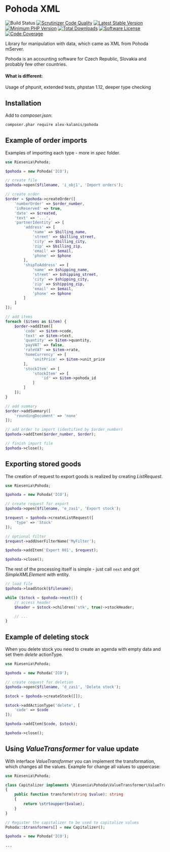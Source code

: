 # Pohoda XML

![Build Status](https://github.com/alex-kalanis/pohoda/actions/workflows/test.yml/badge.svg)
[![Scrutinizer Code Quality](https://scrutinizer-ci.com/g/alex-kalanis/pohoda/badges/quality-score.png?b=master)](https://scrutinizer-ci.com/g/alex-kalanis/pohoda/?branch=master)
[![Latest Stable Version](https://poser.pugx.org/alex-kalanis/pohoda/v/stable.svg?v=1)](https://packagist.org/packages/alex-kalanis/pohoda)
[![Minimum PHP Version](https://img.shields.io/badge/php-%3E%3D%208.1-8892BF.svg)](https://php.net/)
[![Total Downloads](https://img.shields.io/packagist/dt/alex-kalanis/pohoda.svg?style=flat-square)](https://packagist.org/packages/alex-kalanis/pohoda)
[![Software License](https://img.shields.io/badge/license-MIT-brightgreen.svg?style=flat-square)](LICENSE)
[![Code Coverage](https://scrutinizer-ci.com/g/alex-kalanis/pohoda/badges/coverage.png?b=master&v=1)](https://scrutinizer-ci.com/g/alex-kalanis/pohoda/?branch=master)

Library for manipulation with data, which came as XML from Pohoda mServer.

Pohoda is an accounting software for Czech Republic, Slovakia and probably few other countries.

#### What is different:

Usage of phpunit, extended tests, phpstan 1.12, deeper type checking

## Installation

Add to *composer.json*:

```bash
composer.phar require alex-kalanis/pohoda
```

## Example of order imports

Examples of importing each type - more in *spec* folder.

```php
use Riesenia\Pohoda;

$pohoda = new Pohoda('ICO');

// create file
$pohoda->open($filename, 'i_obj1', 'Import orders');

// create order
$order = $pohoda->createOrder([
    'numberOrder' => $order_number,
    'isReserved' => true,
    'date' => $created,
    'text' => '...',
    'partnerIdentity' => [
        'address' => [
            'name' => $billing_name,
            'street' => $billing_street,
            'city' => $billing_city,
            'zip' => $billing_zip,
            'email' => $email,
            'phone' => $phone
        ],
        'shipToAddress' => [
            'name' => $shipping_name,
            'street' => $shipping_street,
            'city' => $shipping_city,
            'zip' => $shipping_zip,
            'email' => $email,
            'phone' => $phone
        ]
    ]
]);

// add items
foreach ($items as $item) {
    $order->addItem([
        'code' => $item->code,
        'text' => $item->text,
        'quantity' => $item->quantity,
        'payVAT' => false,
        'rateVAT' => $item->rate,
        'homeCurrency' => [
            'unitPrice' => $item->unit_price
        ],
        'stockItem' => [
            'stockItem' => [
                'id' => $item->pohoda_id
            ]
        ]
    ]);
}

// add summary
$order->addSummary([
    'roundingDocument' => 'none'
]);

// add order to import (identified by $order_number)
$pohoda->addItem($order_number, $order);

// finish import file
$pohoda->close();
```

## Exporting stored goods

The creation of request to export goods is realized by creating *ListRequest*.

```php
use Riesenia\Pohoda;

$pohoda = new Pohoda('ICO');

// create request for export
$pohoda->open($filename, 'e_zas1', 'Export stock');

$request = $pohoda->createListRequest([
    'type' => 'Stock'
]);

// optional filter
$request->addUserFilterName('MyFilter');

$pohoda->addItem('Export 001', $request);

$pohoda->close();
```

The rest of the processing itself is simple - just call `next` and got *SimpleXMLElement* with entity.

```php
// load file
$pohoda->loadStock($filename);

while ($stock = $pohoda->next()) {
    // access header
    $header = $stock->children('stk', true)->stockHeader;

    // ...
}
```

## Example of deleting stock

When you delete stock you need to create an agenda with empty data and set them *delete* actionType.

```php
use Riesenia\Pohoda;

$pohoda = new Pohoda('ICO');

// create request for deletion
$pohoda->open($filename, 'd_zas1', 'Delete stock');

$stock = $pohoda->createStock([]);

$stock->addActionType('delete', [
    'code' => $code
]);

$pohoda->addItem($code, $stock);

$pohoda->close();
```

## Using *ValueTransformer* for value update

With interface *ValueTransformer* you can implement the transformation, which changes all the values. Example for change all values to uppercase:

```php
use Riesenia\Pohoda;

class Capitalizer implements \Riesenia\Pohoda\ValueTransformer\ValueTransformer
{
    public function transform(string $value): string
    {
        return \strtoupper($value);
    }
}

// Register the capitalizer to be used to capitalize values
Pohoda::$transformers[] = new Capitalizer();

$pohoda = new Pohoda('ICO');

...
```
